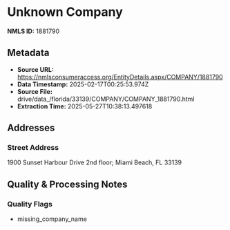 # Unknown Company

**NMLS ID:** 1881790

## Metadata
- **Source URL:** https://nmlsconsumeraccess.org/EntityDetails.aspx/COMPANY/1881790
- **Data Timestamp:** 2025-02-17T00:25:53.974Z
- **Source File:** drive/data_/florida/33139/COMPANY/COMPANY_1881790.html
- **Extraction Time:** 2025-05-27T10:38:13.497618

## Addresses
### Street Address
1900 Sunset Harbour Drive 2nd floor; Miami Beach, FL 33139

## Quality & Processing Notes
### Quality Flags
- missing_company_name
